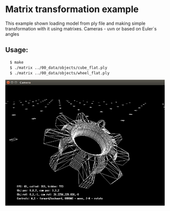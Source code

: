 # Matrix transformation example

This example shown loading model from ply file and making simple transformation with it using matrixes. Cameras - uvn or based on Euler`s angles

## Usage:
```bash
  $ make
  $ ./matrix ../00_data/objects/cube_flat.ply
  $ ./matrix ../00_data/objects/wheel_flat.ply
```

<div style="text-align: center;" markdown="1" />
<img src="screenshot.png" style="width: 600px;" />
</div>
